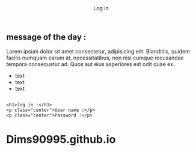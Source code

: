 <html lang="en">
<head>
    <meta charset="UTF-8">
    <meta name="viewport" content="width=device-width, initial-scale=1.0">
    <title>Document</title>

<link rel="stylesheet" href="style.css">

</head>
<body>
    <article>
<header>Log in</header>

<h1>message of the day :</h1>

<p>Lorem ipsum dolor sit amet consectetur, adipisicing elit. Blanditiis, quidem facilis numquam earum at, necessitatibus, non nisi cumque recusandae tempora consequatur ad. Quos aut eius asperiores est odit quae ex.</p>

<ul>
    <li>text</li>
    <li>text</li>
    <li>text</li>
</ul>

<div><img src="" alt=""></div>
<div><img src="" alt=""></div>
<div><img src="" alt=""></div>
    </article>

    <h1>log in :</h1>
    <p class="center">User name :</p>
    <p class="center">Password :</p>

</body>
</html>

# Dims90995.github.io